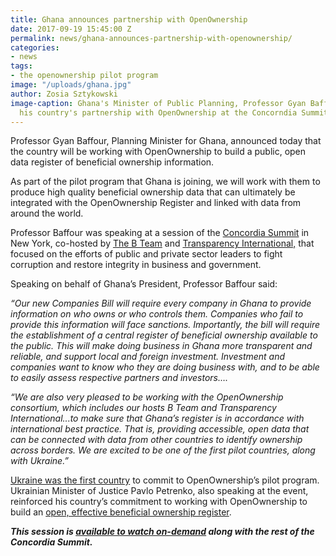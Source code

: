 ```yaml
---
title: Ghana announces partnership with OpenOwnership
date: 2017-09-19 15:45:00 Z
permalink: news/ghana-announces-partnership-with-openownership/
categories:
- news
tags:
- the openownership pilot program
image: "/uploads/ghana.jpg"
author: Zosia Sztykowski
image-caption: Ghana's Minister of Public Planning, Professor Gyan Baffour, announing
  his country's partnership with OpenOwnership at the Concorndia Summit
---
```


Professor Gyan Baffour, Planning Minister for Ghana, announced today that the country will be working with OpenOwnership to build a public, open data register of beneficial ownership information.

As part of the pilot program that Ghana is joining, we will work with them to produce high quality beneficial ownership data that can ultimately be integrated with the OpenOwnership Register and linked with data from around the world.

Professor Baffour was speaking at a session of the [Concordia Summit](http://www.concordia.net/) in New York,  co-hosted by [The B Team](http://bteam.org/) and [Transparency International,](https://www.transparency.org/) that focused on the efforts of public and private sector leaders to fight corruption and restore integrity in business and government.

Speaking on behalf of Ghana’s President, Professor Baffour said:

*“Our new Companies Bill will require every company in Ghana to provide information on who owns or who controls them. Companies who fail to provide this information will face sanctions. Importantly, the bill will require the establishment of a central register of beneficial ownership available to the public. This will make doing business in Ghana more transparent and reliable, and support local and foreign investment. Investment and companies want to know who they are doing business with, and to be able to easily assess respective partners and investors….*

*“We are also very pleased to be working with the OpenOwnership consortium, which includes our hosts B Team and Transparency International...to make sure that Ghana’s register is in accordance with international best practice. That is, providing accessible, open data that can be connected with data from other countries to identify ownership across borders. We are excited to be one of the first pilot countries, along with Ukraine.”*

[Ukraine was the first country](https://openownership.org/news/ukraine-becomes-the-first-country-to-integrate-with-openownership/) to commit to OpenOwnership’s pilot program. Ukrainian Minister of Justice Pavlo Petrenko, also speaking at the event, reinforced his country’s commitment to working with OpenOwnership to build an [open, effective beneficial ownership register](https://openownership.org/news/not-just-public-but-useful-the-right-way-to-set-up-a-beneficial-ownership-register/).

***This session is [available to watch on-demand](https://www.youtube.com/watch?v=dnq-D-DlQcQ) along with the rest of the Concordia Summit.***
